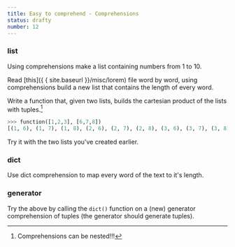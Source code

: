 ```yaml
---
title: Easy to comprehend - Comprehensions
status: drafty
number: 12
---
```


### list

Using comprehensions make a list containing numbers from 1 to 10.

Read [this]({   { site.baseurl }}/misc/lorem) file word by word, using comprehensions build a new list that contains the length of every word.

Write a function that, given two lists, builds the cartesian product of the lists with tuples.[^nested]

```python
>>> function([1,2,3], [6,7,8])
[(1, 6), (1, 7), (1, 8), (2, 6), (2, 7), (2, 8), (3, 6), (3, 7), (3, 8)]
```

Try it with the two lists you've created earlier.

[^nested]:
    Comprehensions can be nested!!!

### dict

Use dict comprehension to map every word of the text to it's length.

### generator

Try the above by calling the `dict()` function on a (new) generator comprehension of tuples (the generator should generate tuples).
